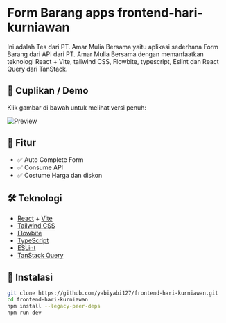 # Form Barang apps frontend-hari-kurniawan

Ini adalah Tes dari PT. Amar Mulia Bersama yaitu aplikasi sederhana Form Barang dari API dari PT. Amar Mulia Bersama dengan memanfaatkan teknologi React + Vite, tailwind CSS, Flowbite, typescript, Eslint dan React Query dari TanStack.

## 📸 Cuplikan / Demo

Klik gambar di bawah untuk melihat versi penuh:

![Preview](https://drive.google.com/uc?export=view&id=16N3DzqOEeoASXpQm06yiZ4mjR5LUGMaR)

## 🚀 Fitur

- ✅ Auto Complete Form
- ✅ Consume API
- ✅ Costume Harga dan diskon

## 🛠️ Teknologi

- [React](https://react.dev/) + [Vite](https://vitejs.dev/)
- [Tailwind CSS](https://tailwindcss.com/)
- [Flowbite](https://flowbite.com/)
- [TypeScript](https://www.typescriptlang.org/)
- [ESLint](https://eslint.org/)
- [TanStack Query](https://tanstack.com/query/latest)

## 🧰 Instalasi

```bash
git clone https://github.com/yabiyabi127/frontend-hari-kurniawan.git
cd frontend-hari-kurniawan
npm install --legacy-peer-deps
npm run dev
